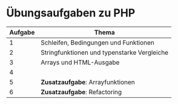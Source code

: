 # Übungsaufgaben zu PHP

| Aufgabe |                    Thema                    |
|---------|---------------------------------------------|
|       1 | Schleifen, Bedingungen und Funktionen       |
|       2 | Stringfunktionen und typenstarke Vergleiche |
|       3 | Arrays und HTML-Ausgabe                     |
|       4 |                                             |
|       5 | **Zusatzaufgabe**: Arrayfunktionen          |
|       6 | **Zusatzaufgabe**: Refactoring              |
